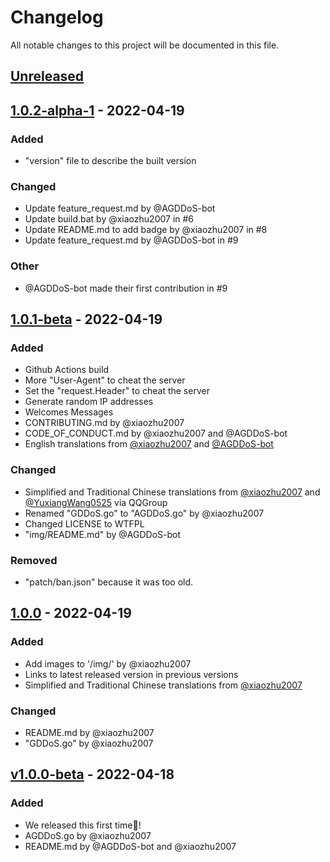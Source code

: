 # Changelog
All notable changes to this project will be documented in this file.

## [Unreleased]

## [1.0.2-alpha-1] - 2022-04-19
### Added
- "version" file to describe the built version

### Changed
- Update feature_request.md by @AGDDoS-bot
- Update build.bat by @xiaozhu2007 in #6
- Update README.md to add badge by @xiaozhu2007 in #8
- Update feature_request.md by @AGDDoS-bot in #9

### Other
- @AGDDoS-bot made their first contribution in #9

## [1.0.1-beta] - 2022-04-19
### Added
- Github Actions build
- More "User-Agent" to cheat the server
- Set the "request.Header" to cheat the server
- Generate random IP addresses
- Welcomes Messages
- CONTRIBUTING.md by @xiaozhu2007
- CODE_OF_CONDUCT.md by @xiaozhu2007 and @AGDDoS-bot
- English translations from [@xiaozhu2007](https://github.com/xiaozhu2007) and [@AGDDoS-bot](https://github.com/AGDDoS-bot)


### Changed
- Simplified and Traditional Chinese translations from [@xiaozhu2007](https://github.com/xiaozhu2007) and [@YuxiangWang0525](https://github.com/YuxiangWang0525) via QQGroup
- Renamed "GDDoS.go" to "AGDDoS.go" by @xiaozhu2007
- Changed LICENSE to WTFPL
- "img/README.md" by @AGDDoS-bot

### Removed
- "patch/ban.json" because it was too old.

## [1.0.0] - 2022-04-19
### Added
- Add images to '/img/' by @xiaozhu2007
- Links to latest released version in previous versions
- Simplified and Traditional Chinese translations from [@xiaozhu2007](https://github.com/xiaozhu2007)

### Changed
- README.md by @xiaozhu2007
- "GDDoS.go" by @xiaozhu2007

## [v1.0.0-beta] - 2022-04-18

### Added
- We released this first time🎉!
- AGDDoS.go by @xiaozhu2007
- README.md by @AGDDoS-bot and @xiaozhu2007


[Unreleased]: https://github.com/AGDDoS/AGDDoS/compare/v1.0.0...HEAD
[1.0.2-alpha-1]: https://github.com/AGDDoS/AGDDoS/compare/v1.0.1-beta...1.0.2-alpha-1
[1.0.1-beta]: https://github.com/AGDDoS/AGDDoS/compare/v1.0.0...v1.0.1-beta
[1.0.0]: https://github.com/AGDDoS/AGDDoS/compare/v1.0.0-beta...v1.0.0
[v1.0.0-beta]: https://github.com/AGDDoS/AGDDoS/compare/v1.0.0-beta...v1.0.0